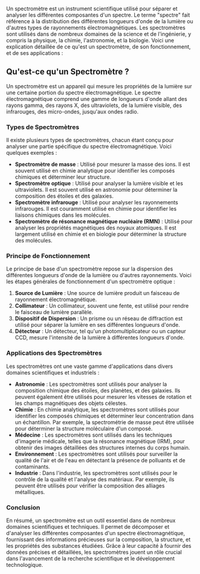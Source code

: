 Un spectromètre est un instrument scientifique utilisé pour séparer et analyser les différentes composantes d'un spectre. Le terme "spectre" fait référence à la distribution des différentes longueurs d'onde de la lumière ou d'autres types de rayonnements électromagnétiques. Les spectromètres sont utilisés dans de nombreux domaines de la science et de l'ingénierie, y compris la physique, la chimie, l'astronomie, et la biologie. Voici une explication détaillée de ce qu'est un spectromètre, de son fonctionnement, et de ses applications :

## Qu'est-ce qu'un Spectromètre ?

Un spectromètre est un appareil qui mesure les propriétés de la lumière sur une certaine portion du spectre électromagnétique. Le spectre électromagnétique comprend une gamme de longueurs d'onde allant des rayons gamma, des rayons X, des ultraviolets, de la lumière visible, des infrarouges, des micro-ondes, jusqu'aux ondes radio. 

### Types de Spectromètres

Il existe plusieurs types de spectromètres, chacun étant conçu pour analyser une partie spécifique du spectre électromagnétique. Voici quelques exemples :

- **Spectromètre de masse** : Utilisé pour mesurer la masse des ions. Il est souvent utilisé en chimie analytique pour identifier les composés chimiques et déterminer leur structure.
- **Spectromètre optique** : Utilisé pour analyser la lumière visible et les ultraviolets. Il est souvent utilisé en astronomie pour déterminer la composition des étoiles et des galaxies.
- **Spectromètre infrarouge** : Utilisé pour analyser les rayonnements infrarouges. Il est couramment utilisé en chimie pour identifier les liaisons chimiques dans les molécules.
- **Spectromètre de résonance magnétique nucléaire (RMN)** : Utilisé pour analyser les propriétés magnétiques des noyaux atomiques. Il est largement utilisé en chimie et en biologie pour déterminer la structure des molécules.

### Principe de Fonctionnement

Le principe de base d'un spectromètre repose sur la dispersion des différentes longueurs d'onde de la lumière ou d'autres rayonnements. Voici les étapes générales de fonctionnement d'un spectromètre optique :

1. **Source de Lumière** : Une source de lumière produit un faisceau de rayonnement électromagnétique.
2. **Collimateur** : Un collimateur, souvent une fente, est utilisé pour rendre le faisceau de lumière parallèle.
3. **Dispositif de Dispersion** : Un prisme ou un réseau de diffraction est utilisé pour séparer la lumière en ses différentes longueurs d'onde.
4. **Détecteur** : Un détecteur, tel qu'un photomultiplicateur ou un capteur CCD, mesure l'intensité de la lumière à différentes longueurs d'onde.

### Applications des Spectromètres

Les spectromètres ont une vaste gamme d'applications dans divers domaines scientifiques et industriels :

- **Astronomie** : Les spectromètres sont utilisés pour analyser la composition chimique des étoiles, des planètes, et des galaxies. Ils peuvent également être utilisés pour mesurer les vitesses de rotation et les champs magnétiques des objets célestes.
- **Chimie** : En chimie analytique, les spectromètres sont utilisés pour identifier les composés chimiques et déterminer leur concentration dans un échantillon. Par exemple, la spectrométrie de masse peut être utilisée pour déterminer la structure moléculaire d'un composé.
- **Médecine** : Les spectromètres sont utilisés dans les techniques d'imagerie médicale, telles que la résonance magnétique (IRM), pour obtenir des images détaillées des structures internes du corps humain.
- **Environnement** : Les spectromètres sont utilisés pour surveiller la qualité de l'air et de l'eau en détectant la présence de polluants et de contaminants.
- **Industrie** : Dans l'industrie, les spectromètres sont utilisés pour le contrôle de la qualité et l'analyse des matériaux. Par exemple, ils peuvent être utilisés pour vérifier la composition des alliages métalliques.

### Conclusion

En résumé, un spectromètre est un outil essentiel dans de nombreux domaines scientifiques et techniques. Il permet de décomposer et d'analyser les différentes composantes d'un spectre électromagnétique, fournissant des informations précieuses sur la composition, la structure, et les propriétés des substances étudiées. Grâce à leur capacité à fournir des données précises et détaillées, les spectromètres jouent un rôle crucial dans l'avancement de la recherche scientifique et le développement technologique.